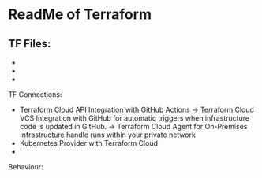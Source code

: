 
# ReadMe of Terraform



TF Files:
- 
- 
- 
- 

TF Connections:
- Terraform Cloud API Integration with GitHub Actions
-> Terraform Cloud VCS Integration with GitHub
    for automatic triggers when infrastructure code is updated in GitHub.
-> Terraform Cloud Agent for On-Premises Infrastructure
    handle runs within your private network
-  Kubernetes Provider with Terraform Cloud
- 

Behaviour:

























#